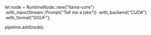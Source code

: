 let node = RuntimeNode::new("llama-core")
    .with_input(Stream::Prompt("Tell me a joke"))
    .with_backend("CUDA")
    .with_format("GGUF");

pipeline.add(node);
